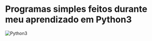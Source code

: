 
# Programas simples feitos durante meu aprendizado em Python3

![Python3](https://github.com/KazumaShachou/Programs-in-Python/blob/master/python_on_linuxmint.png)
